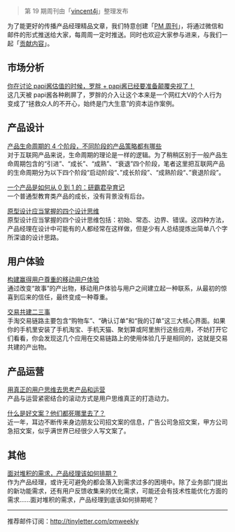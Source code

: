 > 第 19 期周刊由「[vincent4j](http://pmweekly.com/contributors/#vincent4j)」整理发布     

为了能更好的传播产品经理精品文章，我们特意创建「[PM 周刊](http://pmweekly.com/)」，将通过微信和邮件的形式推送给大家，每周周一定时推送。同时也欢迎大家参与进来，与我们一起「[贡献内容](https://github.com/vincent4j/pmweekly.com/issues/new)」。    

## 市场分析

[你在讨论 papi酱估值的时候，罗胖 + papi酱已经要准备颠覆央视了！](http://mp.weixin.qq.com/s?__biz=MzA5NzAzMjIxMw==&mid=402235627&idx=3&sn=ab9b5d3d720226f345f15509ac0932b0&scene=23&srcid=0321WEF68ar1gOgWRgWPbO1r#rd)   
这几天被 papi酱各种刷屏了，罗胖的介入让这个本来是一个网红大V的个人行为变成了“拯救众人的不开心，始终是门大生意”的资本运作案例。   


## 产品设计  

[产品生命周期的 4 个阶段，不同阶段的产品策略都有哪些](http://mp.weixin.qq.com/s?__biz=MjM5OTEwNjI2MA==&mid=403874364&idx=1&sn=a83369d31c6a6a4154b2571063c6feb0&scene=23&srcid=0321o6MWz142xK1ArC2vmVdj#rd)    
对于互联网产品来说，生命周期的理论是一样的逻辑。为了稍稍区别于一般产品生命周期包含的“引进”、“成长”、“成熟”、“衰退”四个阶段，笔者这里把互联网产品的生命周期分为以下四个阶段“启动阶段“、”成长阶段”、“成熟阶段“、”衰退阶段”。
  
[一个产品是如何从 0 到 1 的：研霸君孕育记](http://mp.weixin.qq.com/s?__biz=MzIxMzA5MDY4Mw==&mid=402062861&idx=1&sn=0545bdfb17d1f9bbfbb0c64f365c5b82&scene=23&srcid=0322DAIyOPHRR068ttVcu4y2#rd)   
一个普通型教育类产品的成长，没有背景没有后台。    

[原型设计应当掌握的四个设计思维](http://mp.weixin.qq.com/s?__biz=MjM5NjA3ODI3Ng==&mid=401951493&idx=1&sn=b0b2dad9bbb8045b3c7c7f4572c9c4b7&scene=23&srcid=0316tmuIt0jJDskxNSGj9U6X#rd)   
原型设计应当掌握的四个设计思维包括：初始、常态、边界、错误。这四种方法，产品经理在设计中可能有的人都经常在这样做，但是少有人总结提炼出简单八个字所深谙的设计思路。   

## 用户体验

[构建赢得用户尊重的移动用户体验](http://mp.weixin.qq.com/s?__biz=MjM5NjA3ODI3Ng==&mid=402014054&idx=1&sn=0f6e4b575b2767e99ec3cfa20875c9f0&scene=23&srcid=0321y65wxn71YddRY9fzgeAH#rd)   
通过改变“故事”的产出物，移动用户体验与用户之间建立起一种联系，从最初的惊喜到后来的信任，最终变成一种尊重。  

[交易共建二三事](http://mp.weixin.qq.com/s?__biz=MzAxMTM0ODM4OQ==&mid=404199452&idx=1&sn=d2ef59e6530eb4781058954c2d258fc9&scene=23&srcid=0321jaRhXVDX9IMYJi4uhiLb#rd)   
手淘交易链路主要包含“购物车”、“确认订单”和“我的订单”这三大核心界面。如果你的手机里安装了手机淘宝、手机天猫、聚划算或阿里旅行这些应用，不妨打开它们看看，你会发现这几个应用在交易链路上的使用体验几乎是相同的，这就是交易共建的产出物。  

    

## 产品运营

[用真正的用户思维去思考产品和运营](http://mp.weixin.qq.com/s?__biz=MjM5NTQ5MjIyMA==&mid=405188710&idx=1&sn=81a1c85a5d11acbafc0f49f9d5fa8c37&scene=23&srcid=0321UA6g7yeJcz4FfidbcoCy#rd)   
产品与运营紧密结合的滚动方式是用户思维真正的打造动力。   

[什么是好文案？他们都死哪里去了？](http://mp.weixin.qq.com/s?__biz=MjM5NjAyMzcyMA==&mid=411544301&idx=2&sn=a258aaa01b2e9631a5d53a6931568cbc&scene=23&srcid=03210lIIkdxR7E0HD8Eh0Y48#rd)   
近一年，耳边不断传来身边朋友公司招文案的信息，广告公司急招文案，甲方公司急招文案，似乎满世界已经很少人写文案了。   

## 其他

[面对堆积的需求，产品经理该如何排期？](http://www.woshipm.com/pmd/297766.html)   
作为产品经理，或许无可避免的都会落入到需求过多的困境中。除了业务部门提出的新功能需求，还有用户反馈收集来的优化需求，可能还会有技术性能优化方面的需求......面对堆积的需求，产品经理到底该如何排期呢？   

---
推荐邮件订阅：<http://tinyletter.com/pmweekly>  
      
  
 
